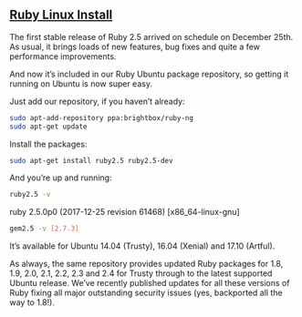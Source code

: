## [Ruby Linux Install](https://www.brightbox.com/blog/2018/02/05/ruby-2-5-ubuntu-packages/)
The first stable release of Ruby 2.5 arrived on schedule on December 25th. As usual, it brings loads of new features, bug fixes and quite a few performance improvements.

And now it’s included in our Ruby Ubuntu package repository, so getting it running on Ubuntu is now super easy.

Just add our repository, if you haven’t already:
```sh
sudo apt-add-repository ppa:brightbox/ruby-ng
sudo apt-get update
```
Install the packages:
```sh
sudo apt-get install ruby2.5 ruby2.5-dev
```
And you’re up and running:
```sh
ruby2.5 -v
```

ruby 2.5.0p0 (2017-12-25 revision 61468) [x86_64-linux-gnu]
```sh
gem2.5 -v [2.7.3]
```

It’s available for Ubuntu 14.04 (Trusty), 16.04 (Xenial) and 17.10 (Artful).

As always, the same repository provides updated Ruby packages for 1.8, 1.9, 2.0, 2.1, 2.2, 2.3 and 2.4 for Trusty through to the latest supported Ubuntu release. We’ve recently published updates for all these versions of Ruby fixing all major outstanding security issues (yes, backported all the way to 1.8!).

